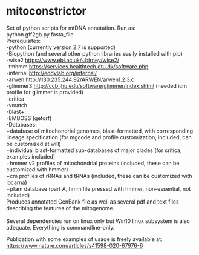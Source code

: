 # mitoconstrictor

Set of python scripts for mtDNA annotation. Run as:</br>
python gff2gb.py fasta_file</br>
Prerequisites:</br>
-python (currently version 2.7 is supported)</br>
-Biopython
(and several other python libraries easily installed with pip)</br>
-wise2 https://www.ebi.ac.uk/~birney/wise2/</br>
-tmhmm https://services.healthtech.dtu.dk/software.php</br>
-infernal http://eddylab.org/infernal/</br>
-arwen http://130.235.244.92/ARWEN/arwen1.2.3.c</br>
-glimmer3 http://ccb.jhu.edu/software/glimmer/index.shtml (needed icm profile for glimmer is provided)</br>
-critica </br>
-vmatch </br>
-blast+ </br>
-EMBOSS (getorf)</br>
-Databases:</br>
+database of mitochondrial genomes, blast-formatted, with corresponding lineage specification (for mgcode and profile customization, included, can be customized at will)</br>
+individual blast-formatted sub-databases of major clades (for critica, examples included)</br>
+hmmer v2 profiles of mitochondrial proteins (included, these can be customized with hmmer)</br>
+cm profiles of rRNAs and tRNAs (included, these can be customized with locarna)</br>
+pfam database (part A, hmm file pressed with hmmer, non-essential, not included) </br>
Produces annotated GenBank file as well as several pdf and text files describing the features of the mitogenome.</br>
</br>
Several dependencies run on linux only but Win10 linux subsystem is also adequate. Everything is commandline-only.</br>

Publication with some examples of usage is freely available at:</br>
https://www.nature.com/articles/s41598-020-67976-6
